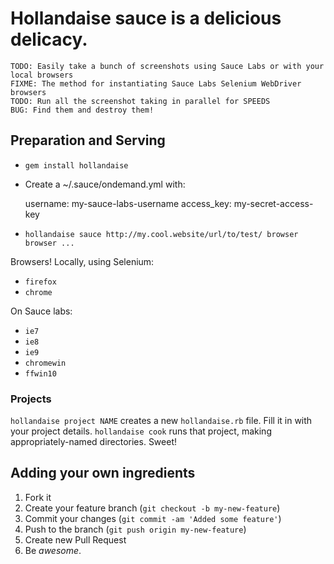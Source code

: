 # Hollandaise sauce is a delicious delicacy.

    TODO: Easily take a bunch of screenshots using Sauce Labs or with your local browsers
    FIXME: The method for instantiating Sauce Labs Selenium WebDriver browsers
    TODO: Run all the screenshot taking in parallel for SPEEDS
    BUG: Find them and destroy them!

## Preparation and Serving

* `gem install hollandaise`
* Create a ~/.sauce/ondemand.yml with:

    username: my-sauce-labs-username
    access_key: my-secret-access-key

* `hollandaise sauce http://my.cool.website/url/to/test/ browser browser ...`

Browsers! Locally, using Selenium:

* `firefox`
* `chrome`

On Sauce labs:

* `ie7`
* `ie8`
* `ie9`
* `chromewin`
* `ffwin10`

### Projects

`hollandaise project NAME` creates a new `hollandaise.rb` file. Fill it in with your project details.
`hollandaise cook` runs that project, making appropriately-named directories. Sweet!

## Adding your own ingredients

1. Fork it
2. Create your feature branch (`git checkout -b my-new-feature`)
3. Commit your changes (`git commit -am 'Added some feature'`)
4. Push to the branch (`git push origin my-new-feature`)
5. Create new Pull Request
6. Be *awesome*.
